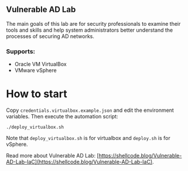 ## Vulnerable AD Lab

The main goals of this lab are for security professionals to examine their tools and skills and help system administrators better understand the processes of securing AD networks.

### Supports:
- Oracle VM VirtualBox
- VMware vSphere

# How to start

Copy `credentials.virtualbox.example.json` and edit the environment variables. Then execute the automation script:
```
./deploy_virtualbox.sh
```

Note that `deploy_virtualbox.sh` is for virtualbox and `deploy.sh` is for vSphere.



Read more about Vulnerable AD Lab: [https://shellcode.blog/Vulnerable-AD-Lab-IaC](https://shellcode.blog/Vulnerable-AD-Lab-IaC).

